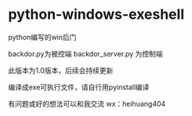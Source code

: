 # python-windows-exeshell
python编写的win后门

backdor.py为被控端
backdor_server.py 为控制端


此版本为1.0版本，后续会持续更新

编译成exe可执行文件，请自行用pyinstall编译


有问题或好的想法可以和我交流
wx：heihuang404
